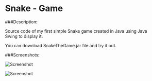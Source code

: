 # Snake - Game

###Description:

Source code of my first simple Snake game created in Java using Java Swing to display it.

You can download SnakeTheGame.jar file and try it out.

###Screenshots:

![Screenshot](https://github.com/jserweta/Obiektowe/blob/master/Snake%20-%20Game/1.png)

![Screenshot](https://github.com/jserweta/Obiektowe/blob/master/Snake%20-%20Game/2.png)